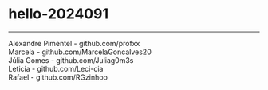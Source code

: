 # hello-2024091
------------------
Alexandre Pimentel - github.com/profxx
<br>
Marcela - github.com/MarcelaGoncalves20
<br>
Júlia Gomes - github.com/Juliag0m3s
<br>
Leticia - github.com/Leci-cia
<br>
Rafael - github.com/RGzinhoo
